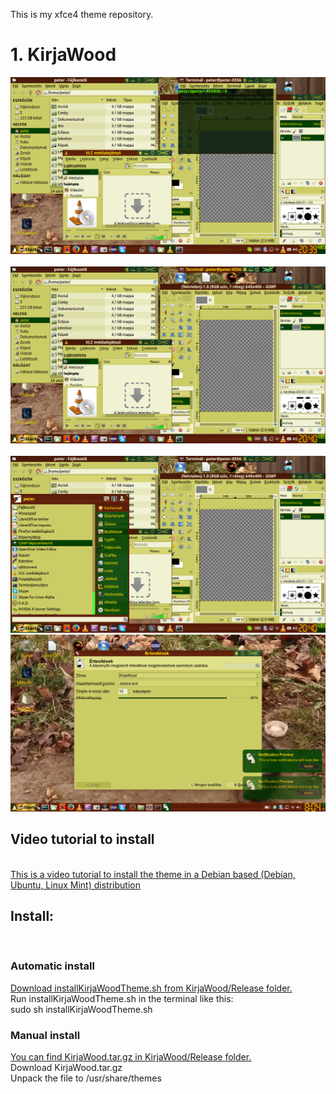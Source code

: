 This is my xfce4 theme repository.


<h1>1. KirjaWood</h1>
<div><img src="KirjaWood/Reviews/KirjaWoodReviewDirty.png" ></div><br>
<div><img src="KirjaWood/Reviews/KirjaWoodReviewDirty2.png" ></div><br>
<div><img src="KirjaWood/Reviews/KirjaWoodReviewDirtyWhiskerMenu.png" ></div>
<div><img src="KirjaWood/Reviews/KirjaWoodReviewNotify.png" ></div>
<h2>Video tutorial to install</h2><br>
<a href="https://www.youtube.com/watch?v=C3s4yayJfh4">This is a video tutorial to install the theme in a Debian based (Debian, Ubuntu, Linux Mint) distribution</a><br>
<h2>Install:</h2><br>
<h3>Automatic install</h3>
<a href="https://github.com/vpeter93/xfce4-themes/blob/master/KirjaWood/Release">Download installKirjaWoodTheme.sh from KirjaWood/Release folder.</a><br>
Run installKirjaWoodTheme.sh in the terminal like this:<br>
sudo sh installKirjaWoodTheme.sh<br>
<h3>Manual install</h3>
<a href="https://github.com/vpeter93/xfce4-themes/blob/master/KirjaWood/Release">You can find KirjaWood.tar.gz in KirjaWood/Release folder.</a><br>
Download KirjaWood.tar.gz <br>
Unpack the file to /usr/share/themes <br>
